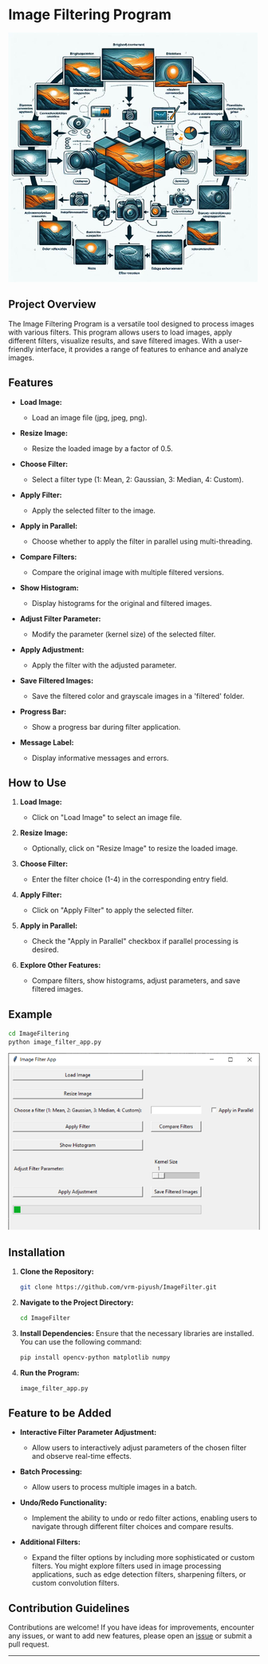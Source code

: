 # Image Filtering Program

![Image Filter](image-1.png)

## Project Overview

The Image Filtering Program is a versatile tool designed to process images with various filters. This program allows users to load images, apply different filters, visualize results, and save filtered images. With a user-friendly interface, it provides a range of features to enhance and analyze images.

## Features

- **Load Image:**

  - Load an image file (jpg, jpeg, png).

- **Resize Image:**

  - Resize the loaded image by a factor of 0.5.

- **Choose Filter:**

  - Select a filter type (1: Mean, 2: Gaussian, 3: Median, 4: Custom).

- **Apply Filter:**

  - Apply the selected filter to the image.

- **Apply in Parallel:**

  - Choose whether to apply the filter in parallel using multi-threading.

- **Compare Filters:**

  - Compare the original image with multiple filtered versions.

- **Show Histogram:**

  - Display histograms for the original and filtered images.

- **Adjust Filter Parameter:**

  - Modify the parameter (kernel size) of the selected filter.

- **Apply Adjustment:**

  - Apply the filter with the adjusted parameter.

- **Save Filtered Images:**

  - Save the filtered color and grayscale images in a 'filtered' folder.

- **Progress Bar:**

  - Show a progress bar during filter application.

- **Message Label:**

  - Display informative messages and errors.

## How to Use

1. **Load Image:**

   - Click on "Load Image" to select an image file.

2. **Resize Image:**

   - Optionally, click on "Resize Image" to resize the loaded image.

3. **Choose Filter:**

   - Enter the filter choice (1-4) in the corresponding entry field.

4. **Apply Filter:**

   - Click on "Apply Filter" to apply the selected filter.

5. **Apply in Parallel:**

   - Check the "Apply in Parallel" checkbox if parallel processing is desired.

6. **Explore Other Features:**

   - Compare filters, show histograms, adjust parameters, and save filtered images.

## Example

```bash
cd ImageFiltering
python image_filter_app.py
```

![output](image.png)

## Installation

1. **Clone the Repository:**

   ```bash
   git clone https://github.com/vrm-piyush/ImageFilter.git
   ```

2. **Navigate to the Project Directory:**

   ```bash
   cd ImageFilter
   ```

3. **Install Dependencies:**
   Ensure that the necessary libraries are installed. You can use the following command:

   ```bash
   pip install opencv-python matplotlib numpy
   ```

4. **Run the Program:**

   ```bash
   image_filter_app.py
   ```

## Feature to be Added

- **Interactive Filter Parameter Adjustment:**

  - Allow users to interactively adjust parameters of the chosen filter and observe real-time effects.

- **Batch Processing:**

  - Allow users to process multiple images in a batch.

- **Undo/Redo Functionality:**

  - Implement the ability to undo or redo filter actions, enabling users to navigate through different filter choices and compare results.

- **Additional Filters:**

  - Expand the filter options by including more sophisticated or custom filters. You might explore filters used in image processing applications, such as edge detection filters, sharpening filters, or custom convolution filters.

## Contribution Guidelines

Contributions are welcome! If you have ideas for improvements, encounter any issues, or want to add new features, please open an [issue](https://github.com/vrm-piyush/ImageFilter/issues) or submit a pull request.

---
